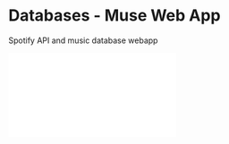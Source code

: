 # Databases - Muse Web App

Spotify API and music database webapp

![some discription](./databases_final_report.pdf)
